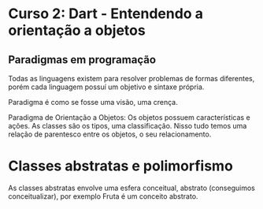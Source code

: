# Curso 2: Dart - Entendendo a orientação a objetos

## Paradigmas em programação
<p> Todas as linguagens existem para resolver problemas de formas diferentes, porém cada linguagem possuí um objetivo e sintaxe própria.</p>
<p> Paradigma é como se fosse uma visão, uma crença.</p>
<p> Paradigma de Orientação a Objetos: Os objetos possuem características e ações. As classes são os tipos, uma classificação. Nisso tudo temos uma relação de parentesco entre os objetos, o seu relacionamento.</p>


# Classes abstratas e polimorfismo
<p>As classes abstratas envolve uma esfera conceitual, abstrato (conseguimos conceitualizar), por exemplo Fruta é um conceito abstrato.</p>